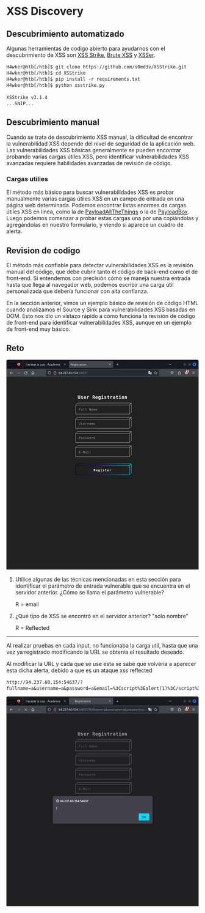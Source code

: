 # XSS Discovery

## Descubrimiento automatizado

Algunas herramientas de codigo abierto para ayudarnos con el descubrimiento de XSS son [XSS Strike](https://github.com/s0md3v/XSStrike), [Brute XSS](https://github.com/rajeshmajumdar/BruteXSS) y [XSSer](https://github.com/epsylon/xsser).

```
H4wker@htb[/htb]$ git clone https://github.com/s0md3v/XSStrike.git
H4wker@htb[/htb]$ cd XSStrike
H4wker@htb[/htb]$ pip install -r requirements.txt
H4wker@htb[/htb]$ python xsstrike.py

XSStrike v3.1.4
...SNIP...
```

## Descubrimiento manual

Cuando se trata de descubrimiento XSS manual, la dificultad de encontrar la vulnerabilidad XSS depende del nivel de seguridad de la aplicación web. Las vulnerabilidades XSS básicas generalmente se pueden encontrar probando varias cargas útiles XSS, pero identificar vulnerabilidades XSS avanzadas requiere habilidades avanzadas de revisión de código.

### Cargas utilies

El método más básico para buscar vulnerabilidades XSS es probar manualmente varias cargas útiles XSS en un campo de entrada en una página web determinada. Podemos encontrar listas enormes de cargas útiles XSS en línea, como la de [PayloadAllTheThings](https://github.com/swisskyrepo/PayloadsAllTheThings/tree/master/XSS%20Injection) o la de [PayloadBox](https://github.com/payloadbox/xss-payload-list
). Luego podemos comenzar a probar estas cargas una por una copiándolas y agregándolas en nuestro formulario, y viendo si aparece un cuadro de alerta. 

## Revision de codigo 

El método más confiable para detectar vulnerabilidades XSS es la revisión manual del código, que debe cubrir tanto el código de back-end como el de front-end. Si entendemos con precisión cómo se maneja nuestra entrada hasta que llega al navegador web, podemos escribir una carga útil personalizada que debería funcionar con alta confianza.

En la sección anterior, vimos un ejemplo básico de revisión de código HTML cuando analizamos el Source y Sink para vulnerabilidades XSS basadas en DOM. Esto nos dio un vistazo rápido a cómo funciona la revisión de código de front-end para identificar vulnerabilidades XSS, aunque en un ejemplo de front-end muy básico. 


## Reto
![alt text](images/10.png)

1. Utilice algunas de las técnicas mencionadas en esta sección para identificar el parámetro de entrada vulnerable que se encuentra en el servidor anterior. ¿Cómo se llama el parámetro vulnerable? 

    R = email

2. ¿Qué tipo de XSS se encontró en el servidor anterior? "solo nombre"

    R = Reflected

***
Al realizar pruebas en cada input, no funcionaba la carga util, hasta que una vez ya registrado modificando la URL se obtenia el resultado deseado.

Al modificar la URL y cada que se use esta se sabe que volveria a aparecer esta dicha alerta, debido a que es un ataque xss reflected
```
http://94.237.60.154:54637/?fullname=a&username=a&password=a&email=%3Cscript%3Ealert(1)%3C/script%3E
```
![alt text](images/11.png)
